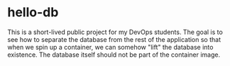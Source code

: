 # hello-db

This is a short-lived public project for my DevOps students.  The goal is to see how to separate the database from the rest of the application so that when we spin up a container, we can somehow "lift" the database into existence.  The database itself should not be part of the container image.
